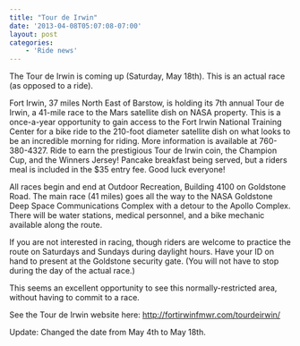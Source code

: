 ```yaml
---
title: "Tour de Irwin"
date: '2013-04-08T05:07:08-07:00'
layout: post
categories:
    - 'Ride news'
---
```


The Tour de Irwin is coming up (Saturday, May 18th). This is an actual race (as opposed to a ride).  
  
Fort Irwin, 37 miles North East of Barstow, is holding its 7th annual Tour de Irwin, a 41-mile race to the Mars satellite dish on NASA property. This is a once-a-year opportunity to gain access to the Fort Irwin National Training Center for a bike ride to the 210-foot diameter satellite dish on what looks to be an incredible morning for riding. More information is available at 760-380-4327. Ride to earn the prestigious Tour de Irwin coin, the Champion Cup, and the Winners Jersey! Pancake breakfast being served, but a riders meal is included in the $35 entry fee. Good luck everyone!

All races begin and end at Outdoor Recreation, Building 4100 on Goldstone Road. The main race (41 miles) goes all the way to the NASA Goldstone Deep Space Communications Complex with a detour to the Apollo Complex. There will be water stations, medical personnel, and a bike mechanic available along the route.

If you are not interested in racing, though riders are welcome to practice the route on Saturdays and Sundays during daylight hours. Have your ID on hand to present at the Goldstone security gate. (You will not have to stop during the day of the actual race.)

This seems an excellent opportunity to see this normally-restricted area, without having to commit to a race.

See the Tour de Irwin website here: http://fortirwinfmwr.com/tourdeirwin/

Update: Changed the date from May 4th to May 18th.